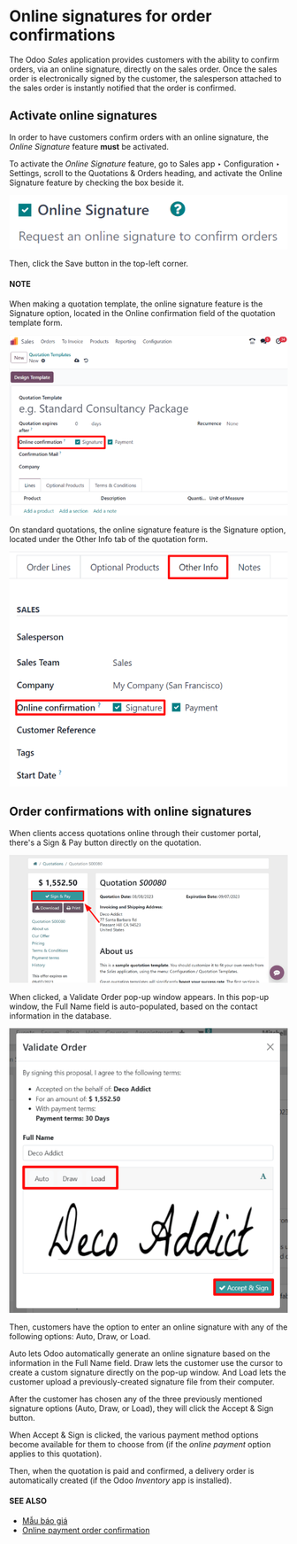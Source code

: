 # Online signatures for order confirmations

The Odoo *Sales* application provides customers with the ability to confirm orders, via an online
signature, directly on the sales order. Once the sales order is electronically signed by the
customer, the salesperson attached to the sales order is instantly notified that the order is
confirmed.

## Activate online signatures

In order to have customers confirm orders with an online signature, the *Online Signature* feature
**must** be activated.

To activate the *Online Signature* feature, go to Sales app ‣ Configuration ‣
Settings, scroll to the Quotations & Orders heading, and activate the
Online Signature feature by checking the box beside it.

![The Online Signature feature option in the Settings of the Odoo Sales application.](../../../../.gitbook/assets/signature-setting.png)

Then, click the Save button in the top-left corner.

#### NOTE
When making a quotation template, the online signature feature is the Signature
option, located in the Online confirmation field of the quotation template form.

![The Online confirmation signature option found on every quotation template in Odoo.](../../../../.gitbook/assets/signature-feature-quotation-template.png)

On standard quotations, the online signature feature is the Signature option, located
under the Other Info tab of the quotation form.

![The online signature feature option in the Other Info tab of a quotation form in Odoo.](../../../../.gitbook/assets/signature-other-info-tab.png)

## Order confirmations with online signatures

When clients access quotations online through their customer portal, there's a Sign &
Pay button directly on the quotation.

![The Sign and Pay button present on online quotations in Odoo Sales.](../../../../.gitbook/assets/sign-and-pay-button.png)

When clicked, a Validate Order pop-up window appears. In this pop-up window, the
Full Name field is auto-populated, based on the contact information in the database.

![The Validate Order pop-up window for online signatures in Odoo Sales.](../../../../.gitbook/assets/validate-order-popup.png)

Then, customers have the option to enter an online signature with any of the following options:
Auto, Draw, or Load.

Auto lets Odoo automatically generate an online signature based on the information in
the Full Name field. Draw lets the customer use the cursor to create a
custom signature directly on the pop-up window. And Load lets the customer upload a
previously-created signature file from their computer.

After the customer has chosen any of the three previously mentioned signature options
(Auto, Draw, or Load), they will click the Accept &
Sign button.

When Accept & Sign is clicked, the various payment method options become available for
them to choose from (if the *online payment* option applies to this quotation).

Then, when the quotation is paid and confirmed, a delivery order is automatically created (if the
Odoo *Inventory* app is installed).

#### SEE ALSO
- [Mẫu báo giá](applications/sales/sales/send_quotations/quote_template.md)
- [Online payment order confirmation](applications/sales/sales/send_quotations/get_paid_to_validate.md)
